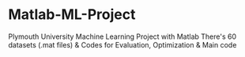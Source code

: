 # Matlab-ML-Project
Plymouth University Machine Learning Project with Matlab 
There's 60 datasets (.mat files) & Codes for Evaluation, Optimization & Main code
